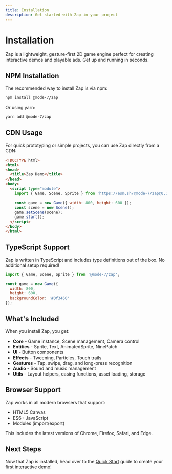 ```yaml
---
title: Installation
description: Get started with Zap in your project
---
```


# Installation

Zap is a lightweight, gesture-first 2D game engine perfect for creating interactive demos and playable ads. Get up and running in seconds.

## NPM Installation

The recommended way to install Zap is via npm:

```bash
npm install @mode-7/zap
```

Or using yarn:

```bash
yarn add @mode-7/zap
```

## CDN Usage

For quick prototyping or simple projects, you can use Zap directly from a CDN:

```html
<!DOCTYPE html>
<html>
<head>
  <title>Zap Demo</title>
</head>
<body>
  <script type="module">
    import { Game, Scene, Sprite } from 'https://esm.sh/@mode-7/zap@0.1.5';

    const game = new Game({ width: 800, height: 600 });
    const scene = new Scene();
    game.setScene(scene);
    game.start();
  </script>
</body>
</html>
```

## TypeScript Support

Zap is written in TypeScript and includes type definitions out of the box. No additional setup required!

```javascript
import { Game, Scene, Sprite } from '@mode-7/zap';

const game = new Game({
  width: 800,
  height: 600,
  backgroundColor: '#0f3460'
});
```

## What's Included

When you install Zap, you get:

- **Core** - Game instance, Scene management, Camera control
- **Entities** - Sprite, Text, AnimatedSprite, NinePatch
- **UI** - Button components
- **Effects** - Tweening, Particles, Touch trails
- **Gestures** - Tap, swipe, drag, and long-press recognition
- **Audio** - Sound and music management
- **Utils** - Layout helpers, easing functions, asset loading, storage

## Browser Support

Zap works in all modern browsers that support:
- HTML5 Canvas
- ES6+ JavaScript
- Modules (import/export)

This includes the latest versions of Chrome, Firefox, Safari, and Edge.

## Next Steps

Now that Zap is installed, head over to the [Quick Start](/getting-started/quickstart) guide to create your first interactive demo!
